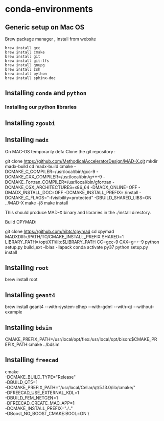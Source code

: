 # conda-environments


## Generic setup on Mac OS

Brew package manager , install from website

    brew install gcc
    brew install cmake
    brew install git
    brew install git-lfs
    brew install gnupg
    brew install zsh
    brew install python
    brew install sphinx-doc


## Installing `conda` and `python`


### Installing our python libraries

## Installing `zgoubi`

## Installing `madx`

On MAC-OS temporarily defa
Clone the git repository :

git clone https://github.com/MethodicalAcceleratorDesign/MAD-X.git
mkdir madx-build
cd madx-build
cmake -DCMAKE_C_COMPILER=/usr/local/bin/gcc-9 -DCMAKE_CXX_COMPILER=/usr/local/bin/g++-9 -DCMAKE_Fortran_COMPILER=/usr/local/bin/gfortran -DCMAKE_OSX_ARCHITECTURES=x86_64 -DMADX_ONLINE=OFF -DMADX_INSTALL_DOC=OFF -DCMAKE_INSTALL_PREFIX=./install -DCMAKE_C_FLAGS="-fvisibility=protected" -DBUILD_SHARED_LIBS=ON ../MAD-X
make -j8
make install

This should produce MAD-X binary and libraries in the ./install directory.

Build CPYMAD:

git clone https://github.com/hibtc/cpymad
cd cpymad
MADXDIR=/PATH/TO/CMAKE_INSTALL_PREFIX SHARED=1 LIBRARY_PATH=/opt/X11/lib:$LIBRARY_PATH CC=gcc-9 CXX=g++-9 python setup.py build_ext -lblas -llapack
conda activate py37
python setup.py install



## Installing `root`

brew install root

## Installing `geant4`

brew install geant4 --with-system-clhep --with-gdml --with-qt --without-example


## Installing `bdsim`

 CMAKE_PREFIX_PATH=/usr/local/opt/flex:/usr/local/opt/bison:$CMAKE_PREFIX_PATH cmake ../bdsim


## Installing `freecad`

cmake \
  -DCMAKE_BUILD_TYPE="Release"   \
  -DBUILD_QT5=1                  \
  -DCMAKE_PREFIX_PATH="/usr/local/Cellar/qt/5.13.0/lib/cmake/"  \
  -DFREECAD_USE_EXTERNAL_KDL=1   \
  -DBUILD_FEM_NETGEN=1           \
  -DFREECAD_CREATE_MAC_APP=1     \
  -DCMAKE_INSTALL_PREFIX="./.."  \
  -DBoost_NO_BOOST_CMAKE:BOOL=ON \
